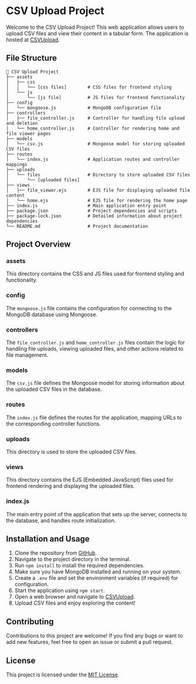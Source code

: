 # CSV Upload Project

Welcome to the CSV Upload Project! This web application allows users to upload CSV files and view their content in a tabular form. The application is hosted at [CSVUpload](https://csvupload-7j3v.onrender.com).

## File Structure

```
📂 CSV Upload Project
├── assets
│   ├── css
│   │   └── [css files]        # CSS files for frontend styling
│   └── js
│       └── [js file]          # JS files for frontend functionality
├── config
│   └── mongoose.js            # MongoDB configuration file
├── controllers
│   ├── file_controller.js     # Controller for handling file upload and deletion
│   └── home_controller.js     # Controller for rendering home and file viewer pages
├── models
│   └── csv.js                 # Mongoose model for storing uploaded CSV files
├── routes
│   └── index.js               # Application routes and controller mappings
├── uploads
│   └── files                  # Directory to store uploaded CSV files
│       └── [uploaded files]
├── views
│   ├── file_viewer.ejs        # EJS file for displaying uploaded file content
│   └── home.ejs               # EJS file for rendering the home page
├── index.js                   # Main application entry point
├── package.json               # Project dependencies and scripts
├── package-lock.json          # Detailed information about project dependencies
└── README.md                  # Project documentation

```

## Project Overview

### assets
This directory contains the CSS and JS files used for frontend styling and functionality.

### config
The `mongoose.js` file contains the configuration for connecting to the MongoDB database using Mongoose.

### controllers
The `file_controller.js` and `home_controller.js` files contain the logic for handling file uploads, viewing uploaded files, and other actions related to file management.

### models
The `csv.js` file defines the Mongoose model for storing information about the uploaded CSV files in the database.

### routes
The `index.js` file defines the routes for the application, mapping URLs to the corresponding controller functions.

### uploads
This directory is used to store the uploaded CSV files.

### views
This directory contains the EJS (Embedded JavaScript) files used for frontend rendering and displaying the uploaded files.

### index.js
The main entry point of the application that sets up the server, connects to the database, and handles route initialization.

## Installation and Usage

1. Clone the repository from [GitHub](https://github.com/iamshivanshyadav/CSVUpload).
2. Navigate to the project directory in the terminal.
3. Run `npm install` to install the required dependencies.
4. Make sure you have MongoDB installed and running on your system.
5. Create a `.env` file and set the environment variables (if required) for configuration.
6. Start the application using `npm start`.
7. Open a web browser and navigate to [CSVUpload](https://csvupload-7j3v.onrender.com).
8. Upload CSV files and enjoy exploring the content!

## Contributing

Contributions to this project are welcome! If you find any bugs or want to add new features, feel free to open an issue or submit a pull request.

## License

This project is licensed under the [MIT License](LICENSE).
